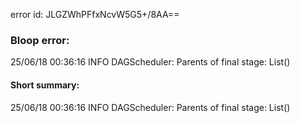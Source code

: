 error id: JLGZWhPFfxNcvW5G5+/8AA==
### Bloop error:

25/06/18 00:36:16 INFO DAGScheduler: Parents of final stage: List()
#### Short summary: 

25/06/18 00:36:16 INFO DAGScheduler: Parents of final stage: List()